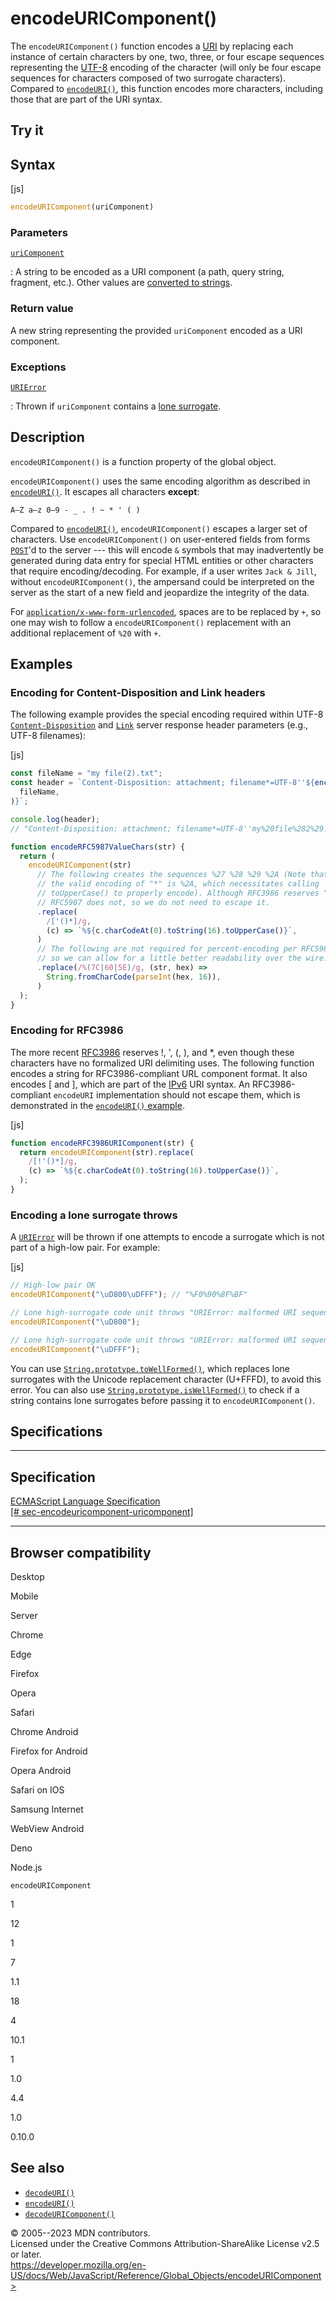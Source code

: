 encodeURIComponent()
====================

 
The `encodeURIComponent()` function encodes a
[URI](https://developer.mozilla.org/en-US/docs/Glossary/URI) by
replacing each instance of certain characters by one, two, three, or
four escape sequences representing the
[UTF-8](https://developer.mozilla.org/en-US/docs/Glossary/UTF-8)
encoding of the character (will only be four escape sequences for
characters composed of two surrogate characters). Compared to
[`encodeURI()`](encodeuri), this function encodes more characters,
including those that are part of the URI syntax.


 
Try it 
------

 



 
Syntax
------

 
 
 
[js]


```js
encodeURIComponent(uriComponent)
```




 
### Parameters

 

[`uriComponent`](#uricomponent)

:   A string to be encoded as a URI component (a path, query string,
    fragment, etc.). Other values are [converted to
    strings](string#string_coercion).



 
### Return value 

 
A new string representing the provided `uriComponent` encoded as a URI
component.



 
### Exceptions

 

[`URIError`](urierror)

:   Thrown if `uriComponent` contains a [lone
    surrogate](string#utf-16_characters_unicode_code_points_and_grapheme_clusters).



 
Description
-----------

 
`encodeURIComponent()` is a function property of the global object.

`encodeURIComponent()` uses the same encoding algorithm as described in
[`encodeURI()`](encodeuri). It escapes all characters **except**:

```text
A–Z a–z 0–9 - _ . ! ~ * ' ( )
```

Compared to [`encodeURI()`](encodeuri), `encodeURIComponent()` escapes a
larger set of characters. Use `encodeURIComponent()` on user-entered
fields from forms
[`POST`](https://developer.mozilla.org/en-US/docs/Web/HTTP/Methods/POST)\'d
to the server --- this will encode `&` symbols that may inadvertently be
generated during data entry for special HTML entities or other
characters that require encoding/decoding. For example, if a user writes
`Jack & Jill`, without `encodeURIComponent()`, the ampersand could be
interpreted on the server as the start of a new field and jeopardize the
integrity of the data.

For
[`application/x-www-form-urlencoded`](https://html.spec.whatwg.org/multipage/form-control-infrastructure.html#application/x-www-form-urlencoded-encoding-algorithm),
spaces are to be replaced by `+`, so one may wish to follow a
`encodeURIComponent()` replacement with an additional replacement of
`%20` with `+`.



 
Examples
--------


 
### Encoding for Content-Disposition and Link headers 

 
The following example provides the special encoding required within
UTF-8
[`Content-Disposition`](https://developer.mozilla.org/en-US/docs/Web/HTTP/Headers/Content-Disposition)
and
[`Link`](https://developer.mozilla.org/en-US/docs/Web/HTTP/Headers/Link)
server response header parameters (e.g., UTF-8 filenames):

 
 
[js]


```js
const fileName = "my file(2).txt";
const header = `Content-Disposition: attachment; filename*=UTF-8''${encodeRFC5987ValueChars(
  fileName,
)}`;

console.log(header);
// "Content-Disposition: attachment; filename*=UTF-8''my%20file%282%29.txt"

function encodeRFC5987ValueChars(str) {
  return (
    encodeURIComponent(str)
      // The following creates the sequences %27 %28 %29 %2A (Note that
      // the valid encoding of "*" is %2A, which necessitates calling
      // toUpperCase() to properly encode). Although RFC3986 reserves "!",
      // RFC5987 does not, so we do not need to escape it.
      .replace(
        /['()*]/g,
        (c) => `%${c.charCodeAt(0).toString(16).toUpperCase()}`,
      )
      // The following are not required for percent-encoding per RFC5987,
      // so we can allow for a little better readability over the wire: |`^
      .replace(/%(7C|60|5E)/g, (str, hex) =>
        String.fromCharCode(parseInt(hex, 16)),
      )
  );
}
```




 
### Encoding for RFC3986 

 
The more recent [RFC3986](https://datatracker.ietf.org/doc/html/rfc3986)
reserves !, \', (, ), and \*, even though these characters have no
formalized URI delimiting uses. The following function encodes a string
for RFC3986-compliant URL component format. It also encodes \[ and \],
which are part of the
[IPv6](https://developer.mozilla.org/en-US/docs/Glossary/IPv6) URI
syntax. An RFC3986-compliant `encodeURI` implementation should not
escape them, which is demonstrated in the [`encodeURI()`
example](encodeuri#encoding_for_rfc3986).

 
 
[js]


```js
function encodeRFC3986URIComponent(str) {
  return encodeURIComponent(str).replace(
    /[!'()*]/g,
    (c) => `%${c.charCodeAt(0).toString(16).toUpperCase()}`,
  );
}
```




 
### Encoding a lone surrogate throws 

 
A [`URIError`](urierror) will be thrown if one attempts to encode a
surrogate which is not part of a high-low pair. For example:

 
 
[js]


```js
// High-low pair OK
encodeURIComponent("\uD800\uDFFF"); // "%F0%90%8F%BF"

// Lone high-surrogate code unit throws "URIError: malformed URI sequence"
encodeURIComponent("\uD800");

// Lone high-surrogate code unit throws "URIError: malformed URI sequence"
encodeURIComponent("\uDFFF");
```


You can use [`String.prototype.toWellFormed()`](string/towellformed),
which replaces lone surrogates with the Unicode replacement character
(U+FFFD), to avoid this error. You can also use
[`String.prototype.isWellFormed()`](string/iswellformed) to check if a
string contains lone surrogates before passing it to
`encodeURIComponent()`.



Specifications
--------------

 
  -----------------------------------------------------------------------------------------------------------------------------------------
  Specification
  -----------------------------------------------------------------------------------------------------------------------------------------
  [ECMAScript Language Specification\
  [\#
  sec-encodeuricomponent-uricomponent]](https://tc39.es/ecma262/multipage/global-object.html#sec-encodeuricomponent-uricomponent)

  -----------------------------------------------------------------------------------------------------------------------------------------


Browser compatibility 
---------------------

 


Desktop

Mobile

Server

Chrome

Edge

Firefox

Opera

Safari

Chrome Android

Firefox for Android

Opera Android

Safari on IOS

Samsung Internet

WebView Android

Deno

Node.js

`encodeURIComponent`

1

12

1

7

1.1

18

4

10.1

1

1.0

4.4

1.0

0.10.0

 
See also 
--------

 
-   [`decodeURI()`](decodeuri)
-   [`encodeURI()`](encodeuri)
-   [`decodeURIComponent()`](decodeuricomponent)



 
© 2005--2023 MDN contributors.\
Licensed under the Creative Commons Attribution-ShareAlike License v2.5
or later.\
https://developer.mozilla.org/en-US/docs/Web/JavaScript/Reference/Global_Objects/encodeURIComponent>

